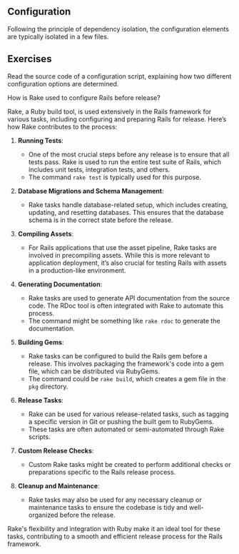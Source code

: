 ## Configuration

Following the principle of dependency isolation, the configuration elements are typically isolated in a few files.

## Exercises

Read the source code of a configuration script, explaining how two different configuration options are determined.

How is Rake used to configure Rails before release?

Rake, a Ruby build tool, is used extensively in the Rails framework for various tasks, including configuring and preparing Rails for release. Here’s how Rake contributes to the process:

1. **Running Tests**: 
   - One of the most crucial steps before any release is to ensure that all tests pass. Rake is used to run the entire test suite of Rails, which includes unit tests, integration tests, and others. 
   - The command `rake test` is typically used for this purpose.

2. **Database Migrations and Schema Management**:
   - Rake tasks handle database-related setup, which includes creating, updating, and resetting databases. This ensures that the database schema is in the correct state before the release.

3. **Compiling Assets**:
   - For Rails applications that use the asset pipeline, Rake tasks are involved in precompiling assets. While this is more relevant to application deployment, it’s also crucial for testing Rails with assets in a production-like environment.

4. **Generating Documentation**:
   - Rake tasks are used to generate API documentation from the source code. The RDoc tool is often integrated with Rake to automate this process.
   - The command might be something like `rake rdoc` to generate the documentation.

5. **Building Gems**:
   - Rake tasks can be configured to build the Rails gem before a release. This involves packaging the framework's code into a gem file, which can be distributed via RubyGems.
   - The command could be `rake build`, which creates a gem file in the `pkg` directory.

6. **Release Tasks**:
   - Rake can be used for various release-related tasks, such as tagging a specific version in Git or pushing the built gem to RubyGems.
   - These tasks are often automated or semi-automated through Rake scripts.

7. **Custom Release Checks**:
   - Custom Rake tasks might be created to perform additional checks or preparations specific to the Rails release process.

8. **Cleanup and Maintenance**:
   - Rake tasks may also be used for any necessary cleanup or maintenance tasks to ensure the codebase is tidy and well-organized before the release.

Rake's flexibility and integration with Ruby make it an ideal tool for these tasks, contributing to a smooth and efficient release process for the Rails framework.